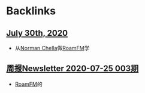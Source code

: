 
# Backlinks
## [July 30th, 2020](<July 30th, 2020.md>)
- 从[Norman Chella](<Norman Chella.md>)做[RoamFM](<RoamFM.md>)学

## [周报Newsletter 2020-07-25 003期](<周报Newsletter 2020-07-25 003期.md>)
- [RoamFM](<RoamFM.md>)的

